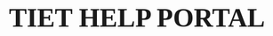 <!DOCTYPE html>
<html>
<head>
	<title>Animated Login Form</title>
	<link rel="stylesheet" type="text/css" href="../css/style.css">
	<link href="https://fonts.googleapis.com/css?family=Poppins:600&display=swap" rel="stylesheet">
	<script src="https://kit.fontawesome.com/a81368914c.js"></script>
	<meta name="viewport" content="width=device-width, initial-scale=1">
</head>
<body>
	<div style="position:relative; top:50px;"><h1 style="font-family:TRAJAN PRO BOLD;">
	<font size="+8"><center> TIET HELP PORTAL </center></font></h1>
</div>
